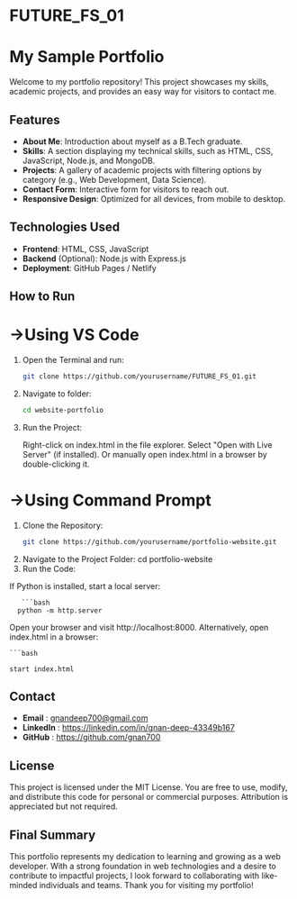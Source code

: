 # FUTURE_FS_01
# My Sample Portfolio

Welcome to my portfolio repository! This project showcases my skills, academic projects, and provides an easy way for visitors to contact me.

## Features

- **About Me**: Introduction about myself as a B.Tech graduate.
- **Skills**: A section displaying my technical skills, such as HTML, CSS, JavaScript, Node.js, and MongoDB.
- **Projects**: A gallery of academic projects with filtering options by category (e.g., Web Development, Data Science).
- **Contact Form**: Interactive form for visitors to reach out.
- **Responsive Design**: Optimized for all devices, from mobile to desktop.

## Technologies Used

- **Frontend**: HTML, CSS, JavaScript
- **Backend** (Optional): Node.js with Express.js
- **Deployment**: GitHub Pages / Netlify

## How to Run
# ->Using VS Code
1. Open the Terminal and run:
   ```bash
   git clone https://github.com/yourusername/FUTURE_FS_01.git

2. Navigate to folder:
   ```bash
   cd website-portfolio
3. Run the Project:

    Right-click on index.html in the file explorer.
    Select "Open with Live Server" (if installed).
    Or manually open index.html in a browser by double-clicking it.      
# ->Using Command Prompt
1. Clone the Repository:
    ```bash
    git clone https://github.com/yourusername/portfolio-website.git

2. Navigate to the Project Folder:
     cd portfolio-website
3. Run the Code:

If Python is installed, start a local server:

       ```bash
      python -m http.server
Open your browser and visit http://localhost:8000.
Alternatively, open index.html in a browser:

    ```bash

    start index.html

## Contact

- **Email** : gnandeep700@gmail.com
- **LinkedIn** : https://linkedin.com/in/gnan-deep-43349b167
- **GitHub** : https://github.com/gnan700

## License

This project is licensed under the MIT License.
You are free to use, modify, and distribute this code for personal or commercial purposes. Attribution is appreciated but not required.

## Final Summary
This portfolio represents my dedication to learning and growing as a web developer. With a strong foundation in web technologies and a desire to contribute to impactful projects, I look forward to collaborating with like-minded individuals and teams. Thank you for visiting my portfolio!


   
